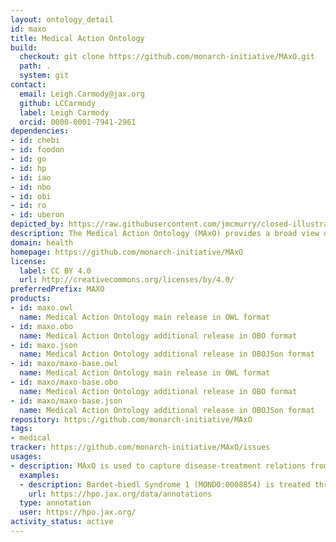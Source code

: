 ```yaml
---
layout: ontology_detail
id: maxo
title: Medical Action Ontology
build:
  checkout: git clone https://github.com/monarch-initiative/MAxO.git
  path: .
  system: git
contact:
  email: Leigh.Carmody@jax.org
  github: LCCarmody
  label: Leigh Carmody
  orcid: 0000-0001-7941-2961
dependencies:
- id: chebi
- id: foodon
- id: go
- id: hp
- id: iao
- id: nbo
- id: obi
- id: ro
- id: uberon
depicted_by: https://raw.githubusercontent.com/jmcmurry/closed-illustrations/master/logos/maxo-logos/maxo_logo_black-banner.png
description: The Medical Action Ontology (MAxO) provides a broad view of medical actions and includes terms for medical procedures, interventions, therapies, treatments, and recommendations.
domain: health
homepage: https://github.com/monarch-initiative/MAxO
license:
  label: CC BY 4.0
  url: http://creativecommons.org/licenses/by/4.0/
preferredPrefix: MAXO
products:
- id: maxo.owl
  name: Medical Action Ontology main release in OWL format
- id: maxo.obo
  name: Medical Action Ontology additional release in OBO format
- id: maxo.json
  name: Medical Action Ontology additional release in OBOJSon format
- id: maxo/maxo-base.owl
  name: Medical Action Ontology main release in OWL format
- id: maxo/maxo-base.obo
  name: Medical Action Ontology additional release in OBO format
- id: maxo/maxo-base.json
  name: Medical Action Ontology additional release in OBOJSon format
repository: https://github.com/monarch-initiative/MAxO
tags:
- medical
tracker: https://github.com/monarch-initiative/MAxO/issues
usages:
- description: MAxO is used to capture disease-treatment relations from the scientific literature.
  examples:
  - description: Bardet-biedl Syndrome 1 (MONDO:0008854) is treated through dietary interventions (MAXO:0000088) according to Forsyth et al 2003 (PMID:20301537)
    url: https://hpo.jax.org/data/annotations
  type: annotation
  user: https://hpo.jax.org/
activity_status: active
---
```

